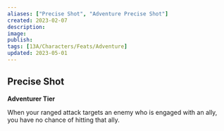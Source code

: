 ```yaml
---
aliases: ["Precise Shot", "Adventure Precise Shot"]
created: 2023-02-07
description: 
image: 
publish: 
tags: [13A/Characters/Feats/Adventure]
updated: 2023-05-01
---
```


## Precise Shot

**Adventurer Tier**

When your ranged attack targets an enemy who is engaged with an ally, you have no chance of hitting that ally.
